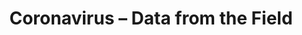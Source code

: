 ---
title: Coronavirus – Data from the Field
builder: true
type: coming-soon

# Content section
sections:
  - headerSection
  - servicesSection
  - subscribeSection
  - contactSection
  - mapSection

# Background effect
coronavirus3dEffect: 
  enable: true
  max: 400
  blur: 3.0
  backgroundColor: "#102905"
  ### Use C++ Hex colors for this effects. Recommended free program ColorMania.
  colorVirus: 0x54fc3f

---